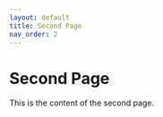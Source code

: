 ```yaml
---
layout: default
title: Second Page
nav_order: 2
---
```


# Second Page

This is the content of the second page.

